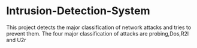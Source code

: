 # Intrusion-Detection-System

This project detects the major classification of network attacks and tries to prevent them.
The four major classification of attacks are probing,Dos,R2l and U2r 
